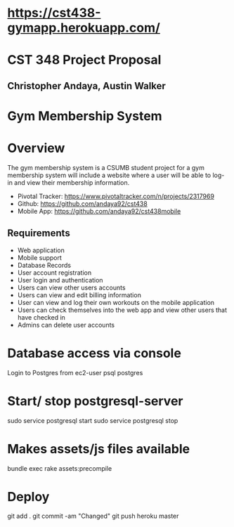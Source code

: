 # https://cst438-gymapp.herokuapp.com/
# CST 348 Project Proposal
## Christopher Andaya, Austin Walker
# Gym Membership System
# Overview
The gym membership system is a CSUMB student project for a  gym membership system will include a website where a user will be able to log-in and view their membership information. 
- Pivotal Tracker: https://www.pivotaltracker.com/n/projects/2317969
- Github: https://github.com/andaya92/cst438
- Mobile App: https://github.com/andaya92/cst438mobile
## Requirements
- Web application
- Mobile support
- Database Records 
- User account registration
- User login and authentication
- Users can view other users accounts
- Users can view and edit billing information
- User can view and log their own workouts on the mobile application
- Users can check themselves into the web app and view other users that have checked in
- Admins can delete user accounts 



# Database access via console
Login to Postgres from ec2-user
psql postgres

# Start/ stop postgresql-server
sudo service postgresql start
sudo service postgresql stop

# Makes assets/js files available
bundle exec rake assets:precompile


# Deploy
git add .
git commit -am "Changed"
git push heroku master
